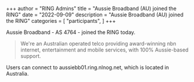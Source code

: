 +++
author = "RING Admins"
title = "Aussie Broadband (AU) joined the RING"
date = "2022-09-09"
description = "Aussie Broadband (AU) joined the RING"
categories = [
    "participants",
]
+++

Aussie Broadband - AS 4764 - joined the RING today.

> We're an Australian operated telco providing award-winning nbn internet, entertainment and mobile services, with 100% Aussie-based support.

Users can connect to aussiebb01.ring.nlnog.net, which is located in Australia.
